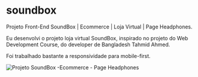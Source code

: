 # soundbox
Projeto Front-End SoundBox | Ecommerce | Loja Virtual | Page Headphones.

Eu desenvolvi o projeto loja virtual SoundBox, inspirado no projeto do Web Development Course, do developer de Bangladesh Tahmid Ahmed.

Foi trabalhado bastante a responsividade para mobile-first.

![Projeto SoundBox -Ecommerce - Page Headphones](https://github.com/VinnyMoraes-dev/soundbox/assets/56524332/2b7c434d-92cb-497c-9cd3-6bce02fa7e25)

